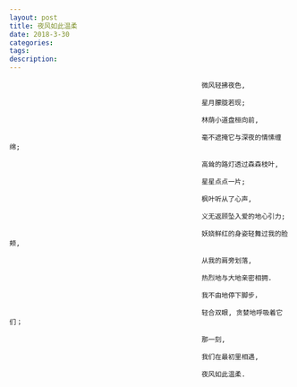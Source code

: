```yaml
---
layout: post
title: 夜风如此温柔
date: 2018-3-30
categories: 
tags: 
description: 
---
```


                                                    微风轻拂夜色,
   
                                                    星月朦胧若现;

                                                    林荫小道盘桓向前,
 
                                                    毫不遮掩它与深夜的情愫缠绵;

                                                    高耸的路灯透过森森枝叶,

                                                    星星点点一片;

                                                    枫叶听从了心声,

                                                    义无返顾坠入爱的地心引力;

                                                    妖娆鲜红的身姿轻舞过我的脸颊,

                                                    从我的肩旁划落,

                                                    热烈地与大地亲密相拥.

                                                    我不由地停下脚步，
                                                    
                                                    轻合双眼, 贪婪地呼吸着它们；

                                                    那一刻,

                                                    我们在最初里相遇,

                                                    夜风如此温柔.






